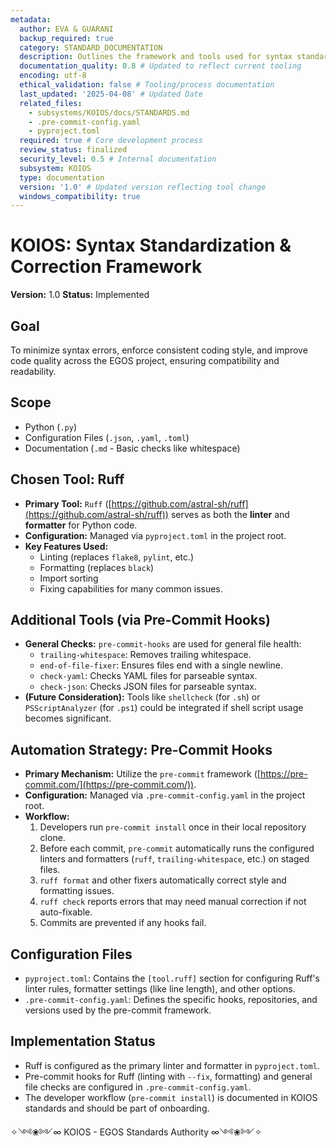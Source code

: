```yaml
---
metadata:
  author: EVA & GUARANI
  backup_required: true
  category: STANDARD_DOCUMENTATION
  description: Outlines the framework and tools used for syntax standardization and automated code quality checks in EGOS.
  documentation_quality: 0.8 # Updated to reflect current tooling
  encoding: utf-8
  ethical_validation: false # Tooling/process documentation
  last_updated: '2025-04-08' # Updated Date
  related_files:
    - subsystems/KOIOS/docs/STANDARDS.md
    - .pre-commit-config.yaml
    - pyproject.toml
  required: true # Core development process
  review_status: finalized
  security_level: 0.5 # Internal documentation
  subsystem: KOIOS
  type: documentation
  version: '1.0' # Updated version reflecting tool change
  windows_compatibility: true
---
```


# KOIOS: Syntax Standardization & Correction Framework

**Version:** 1.0
**Status:** Implemented

## Goal

To minimize syntax errors, enforce consistent coding style, and improve code quality across the EGOS project, ensuring compatibility and readability.

## Scope

-   Python (`.py`)
-   Configuration Files (`.json`, `.yaml`, `.toml`)
-   Documentation (`.md` - Basic checks like whitespace)

## Chosen Tool: Ruff

-   **Primary Tool:** `Ruff` ([https://github.com/astral-sh/ruff](https://github.com/astral-sh/ruff)) serves as both the **linter** and **formatter** for Python code.
-   **Configuration:** Managed via `pyproject.toml` in the project root.
-   **Key Features Used:**
    -   Linting (replaces `flake8`, `pylint`, etc.)
    -   Formatting (replaces `black`)
    -   Import sorting
    -   Fixing capabilities for many common issues.

## Additional Tools (via Pre-Commit Hooks)

-   **General Checks:** `pre-commit-hooks` are used for general file health:
    -   `trailing-whitespace`: Removes trailing whitespace.
    -   `end-of-file-fixer`: Ensures files end with a single newline.
    -   `check-yaml`: Checks YAML files for parseable syntax.
    -   `check-json`: Checks JSON files for parseable syntax.
-   **(Future Consideration):** Tools like `shellcheck` (for `.sh`) or `PSScriptAnalyzer` (for `.ps1`) could be integrated if shell script usage becomes significant.

## Automation Strategy: Pre-Commit Hooks

-   **Primary Mechanism:** Utilize the `pre-commit` framework ([https://pre-commit.com/](https://pre-commit.com/)).
-   **Configuration:** Managed via `.pre-commit-config.yaml` in the project root.
-   **Workflow:**
    1.  Developers run `pre-commit install` once in their local repository clone.
    2.  Before each commit, `pre-commit` automatically runs the configured linters and formatters (`ruff`, `trailing-whitespace`, etc.) on staged files.
    3.  `ruff format` and other fixers automatically correct style and formatting issues.
    4.  `ruff check` reports errors that may need manual correction if not auto-fixable.
    5.  Commits are prevented if any hooks fail.

## Configuration Files

-   `pyproject.toml`: Contains the `[tool.ruff]` section for configuring Ruff's linter rules, formatter settings (like line length), and other options.
-   `.pre-commit-config.yaml`: Defines the specific hooks, repositories, and versions used by the pre-commit framework.

## Implementation Status

-   Ruff is configured as the primary linter and formatter in `pyproject.toml`.
-   Pre-commit hooks for Ruff (linting with `--fix`, formatting) and general file checks are configured in `.pre-commit-config.yaml`.
-   The developer workflow (`pre-commit install`) is documented in KOIOS standards and should be part of onboarding.

✧༺❀༻∞ KOIOS - EGOS Standards Authority ∞༺❀༻✧
